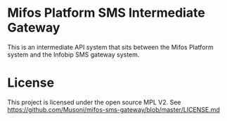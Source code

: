 Mifos Platform SMS Intermediate Gateway
=========================================

This is an intermediate API system that sits between the Mifos Platform system and the Infobip SMS gateway system.

License
=============

This project is licensed under the open source MPL V2. See https://github.com/Musoni/mifos-sms-gateway/blob/master/LICENSE.md